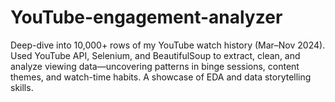 # YouTube-engagement-analyzer
Deep-dive into 10,000+ rows of my YouTube watch history (Mar–Nov 2024). Used YouTube API, Selenium, and BeautifulSoup to extract, clean, and analyze viewing data—uncovering patterns in binge sessions, content themes, and watch-time habits. A showcase of EDA and data storytelling skills.

